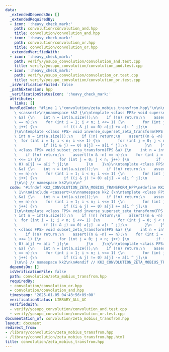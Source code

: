 ```yaml
---
data:
  _extendedDependsOn: []
  _extendedRequiredBy:
  - icon: ':heavy_check_mark:'
    path: convolution/convolution_and.hpp
    title: convolution/convolution_and.hpp
  - icon: ':heavy_check_mark:'
    path: convolution/convolution_or.hpp
    title: convolution/convolution_or.hpp
  _extendedVerifiedWith:
  - icon: ':heavy_check_mark:'
    path: verify/yosupo_convolution/convolution_and.test.cpp
    title: verify/yosupo_convolution/convolution_and.test.cpp
  - icon: ':heavy_check_mark:'
    path: verify/yosupo_convolution/convolution_or.test.cpp
    title: verify/yosupo_convolution/convolution_or.test.cpp
  _isVerificationFailed: false
  _pathExtension: hpp
  _verificationStatusIcon: ':heavy_check_mark:'
  attributes:
    links: []
  bundledCode: "#line 1 \"convolution/zeta_mobius_transfrom.hpp\"\n\n\n\n#include\
    \ <cassert>\n\nnamespace kk2 {\n\ntemplate <class FPS> void superset_zeta_transform(FPS\
    \ &a) {\n    int n = int(a.size());\n    if (!n) return;\n    assert((n & -n)\
    \ == n);\n    for (int i = 1; i < n; i <<= 1) {\n        for (int j = 0; j < n;\
    \ j++) {\n            if ((i & j) == 0) a[j] += a[i ^ j];\n        }\n    }\n\
    }\n\ntemplate <class FPS> void inverse_superset_zeta_transform(FPS &a) {\n   \
    \ int n = int(a.size());\n    if (!n) return;\n    assert((n & -n) == n);\n  \
    \  for (int i = 1; i < n; i <<= 1) {\n        for (int j = 0; j < n; j++) {\n\
    \            if ((i & j) == 0) a[j] -= a[i ^ j];\n        }\n    }\n}\n\ntemplate\
    \ <class FPS> void subset_zeta_transform(FPS &a) {\n    int n = int(a.size());\n\
    \    if (!n) return;\n    assert((n & -n) == n);\n    for (int i = 1; i < n; i\
    \ <<= 1) {\n        for (int j = 0; j < n; j++) {\n            if ((i & j) !=\
    \ 0) a[j] += a[i ^ j];\n        }\n    }\n}\n\ntemplate <class FPS> void inverse_subset_zeta_transform(FPS\
    \ &a) {\n    int n = int(a.size());\n    if (!n) return;\n    assert((n & -n)\
    \ == n);\n    for (int i = 1; i < n; i <<= 1) {\n        for (int j = 0; j < n;\
    \ j++) {\n            if ((i & j) != 0) a[j] -= a[i ^ j];\n        }\n    }\n\
    }\n\n} // namespace kk2\n\n\n"
  code: "#ifndef KK2_CONVOLUTION_ZETA_MOBIUS_TRANSFORM_HPP\n#define KK2_CONVOLUTION_ZETA_MOBIUS_TRANSFORM_HPP\
    \ 1\n\n#include <cassert>\n\nnamespace kk2 {\n\ntemplate <class FPS> void superset_zeta_transform(FPS\
    \ &a) {\n    int n = int(a.size());\n    if (!n) return;\n    assert((n & -n)\
    \ == n);\n    for (int i = 1; i < n; i <<= 1) {\n        for (int j = 0; j < n;\
    \ j++) {\n            if ((i & j) == 0) a[j] += a[i ^ j];\n        }\n    }\n\
    }\n\ntemplate <class FPS> void inverse_superset_zeta_transform(FPS &a) {\n   \
    \ int n = int(a.size());\n    if (!n) return;\n    assert((n & -n) == n);\n  \
    \  for (int i = 1; i < n; i <<= 1) {\n        for (int j = 0; j < n; j++) {\n\
    \            if ((i & j) == 0) a[j] -= a[i ^ j];\n        }\n    }\n}\n\ntemplate\
    \ <class FPS> void subset_zeta_transform(FPS &a) {\n    int n = int(a.size());\n\
    \    if (!n) return;\n    assert((n & -n) == n);\n    for (int i = 1; i < n; i\
    \ <<= 1) {\n        for (int j = 0; j < n; j++) {\n            if ((i & j) !=\
    \ 0) a[j] += a[i ^ j];\n        }\n    }\n}\n\ntemplate <class FPS> void inverse_subset_zeta_transform(FPS\
    \ &a) {\n    int n = int(a.size());\n    if (!n) return;\n    assert((n & -n)\
    \ == n);\n    for (int i = 1; i < n; i <<= 1) {\n        for (int j = 0; j < n;\
    \ j++) {\n            if ((i & j) != 0) a[j] -= a[i ^ j];\n        }\n    }\n\
    }\n\n} // namespace kk2\n\n#endif // KK2_CONVOLUTION_ZETA_MOBIUS_TRANSFORM_HPP\n"
  dependsOn: []
  isVerificationFile: false
  path: convolution/zeta_mobius_transfrom.hpp
  requiredBy:
  - convolution/convolution_or.hpp
  - convolution/convolution_and.hpp
  timestamp: '2025-01-05 04:43:56+09:00'
  verificationStatus: LIBRARY_ALL_AC
  verifiedWith:
  - verify/yosupo_convolution/convolution_and.test.cpp
  - verify/yosupo_convolution/convolution_or.test.cpp
documentation_of: convolution/zeta_mobius_transfrom.hpp
layout: document
redirect_from:
- /library/convolution/zeta_mobius_transfrom.hpp
- /library/convolution/zeta_mobius_transfrom.hpp.html
title: convolution/zeta_mobius_transfrom.hpp
---
```

